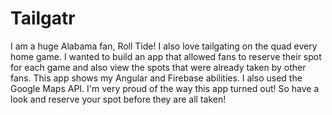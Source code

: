 # Tailgatr

I am a huge Alabama fan, Roll Tide! I also love tailgating on the quad every home game. I wanted to build an app that allowed fans to reserve their spot for each game and also view the spots that were already taken by other fans. This app shows my Angular and Firebase abilities. I also used the Google Maps API. I'm very proud of the way this app turned out! So have a look and reserve your spot before they are all taken!

